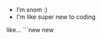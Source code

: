 - I’m snom :)
- I'm like super new to coding

like... ```new new


<!---
snomf/snomf is a ✨ special ✨ repository because its `README.md` (this file) appears on your GitHub profile.
You can click the Preview link to take a look at your changes.
--->

